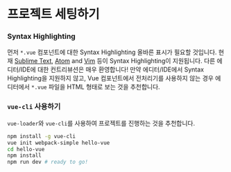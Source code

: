# 프로젝트 세팅하기

### Syntax Highlighting

먼저 `*.vue` 컴포넌트에 대한 Syntax Highlighting 올바른 표시가 필요할 것입니다. 현재 [Sublime Text](https://github.com/vuejs/vue-syntax-highlight), [Atom](https://atom.io/packages/language-vue) and [Vim](https://github.com/posva/vim-vue) 등이 Syntax Highlighting이 지원됩니다. 다른 에디터/IDE에 대한 컨트리뷰션은 매우 환영합니다! 만약 에디터/IDE에서 Syntax Highlighting을 지원하지 않고, Vue 컴포넌트에서 전처리기를 사용하지 않는 경우 에디터에서 `*.vue` 파일을 HTML 형태로 보는 것을 추천합니다.

### `vue-cli` 사용하기

`vue-loader`와 `vue-cli`를 사용하여 프로젝트를 진행하는 것을 추천합니다.

``` bash
npm install -g vue-cli
vue init webpack-simple hello-vue
cd hello-vue
npm install
npm run dev # ready to go!
```